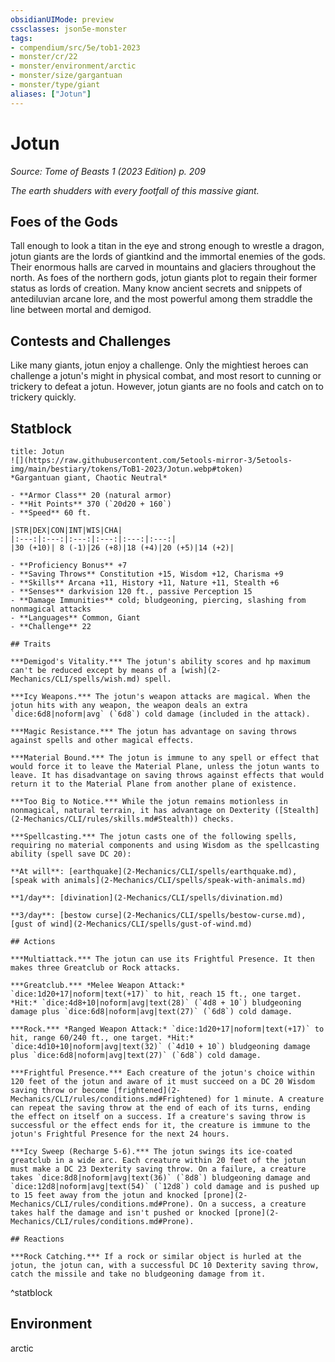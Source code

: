 ```yaml
---
obsidianUIMode: preview
cssclasses: json5e-monster
tags:
- compendium/src/5e/tob1-2023
- monster/cr/22
- monster/environment/arctic
- monster/size/gargantuan
- monster/type/giant
aliases: ["Jotun"]
---
```

# Jotun
*Source: Tome of Beasts 1 (2023 Edition) p. 209*  

*The earth shudders with every footfall of this massive giant.*

## Foes of the Gods

Tall enough to look a titan in the eye and strong enough to wrestle a dragon, jotun giants are the lords of giantkind and the immortal enemies of the gods. Their enormous halls are carved in mountains and glaciers throughout the north. As foes of the northern gods, jotun giants plot to regain their former status as lords of creation. Many know ancient secrets and snippets of antediluvian arcane lore, and the most powerful among them straddle the line between mortal and demigod.

## Contests and Challenges

Like many giants, jotun enjoy a challenge. Only the mightiest heroes can challenge a jotun's might in physical combat, and most resort to cunning or trickery to defeat a jotun. However, jotun giants are no fools and catch on to trickery quickly.

## Statblock

```ad-statblock
title: Jotun
![](https://raw.githubusercontent.com/5etools-mirror-3/5etools-img/main/bestiary/tokens/ToB1-2023/Jotun.webp#token)
*Gargantuan giant, Chaotic Neutral*

- **Armor Class** 20 (natural armor)
- **Hit Points** 370 (`20d20 + 160`)
- **Speed** 60 ft.

|STR|DEX|CON|INT|WIS|CHA|
|:---:|:---:|:---:|:---:|:---:|:---:|
|30 (+10)| 8 (-1)|26 (+8)|18 (+4)|20 (+5)|14 (+2)|

- **Proficiency Bonus** +7
- **Saving Throws** Constitution +15, Wisdom +12, Charisma +9
- **Skills** Arcana +11, History +11, Nature +11, Stealth +6
- **Senses** darkvision 120 ft., passive Perception 15
- **Damage Immunities** cold; bludgeoning, piercing, slashing from nonmagical attacks
- **Languages** Common, Giant
- **Challenge** 22

## Traits

***Demigod's Vitality.*** The jotun's ability scores and hp maximum can't be reduced except by means of a [wish](2-Mechanics/CLI/spells/wish.md) spell.

***Icy Weapons.*** The jotun's weapon attacks are magical. When the jotun hits with any weapon, the weapon deals an extra `dice:6d8|noform|avg` (`6d8`) cold damage (included in the attack).

***Magic Resistance.*** The jotun has advantage on saving throws against spells and other magical effects.

***Material Bound.*** The jotun is immune to any spell or effect that would force it to leave the Material Plane, unless the jotun wants to leave. It has disadvantage on saving throws against effects that would return it to the Material Plane from another plane of existence.

***Too Big to Notice.*** While the jotun remains motionless in nonmagical, natural terrain, it has advantage on Dexterity ([Stealth](2-Mechanics/CLI/rules/skills.md#Stealth)) checks.

***Spellcasting.*** The jotun casts one of the following spells, requiring no material components and using Wisdom as the spellcasting ability (spell save DC 20):

**At will**: [earthquake](2-Mechanics/CLI/spells/earthquake.md), [speak with animals](2-Mechanics/CLI/spells/speak-with-animals.md)

**1/day**: [divination](2-Mechanics/CLI/spells/divination.md)

**3/day**: [bestow curse](2-Mechanics/CLI/spells/bestow-curse.md), [gust of wind](2-Mechanics/CLI/spells/gust-of-wind.md)

## Actions

***Multiattack.*** The jotun can use its Frightful Presence. It then makes three Greatclub or Rock attacks.

***Greatclub.*** *Melee Weapon Attack:* `dice:1d20+17|noform|text(+17)` to hit, reach 15 ft., one target. *Hit:* `dice:4d8+10|noform|avg|text(28)` (`4d8 + 10`) bludgeoning damage plus `dice:6d8|noform|avg|text(27)` (`6d8`) cold damage.

***Rock.*** *Ranged Weapon Attack:* `dice:1d20+17|noform|text(+17)` to hit, range 60/240 ft., one target. *Hit:* `dice:4d10+10|noform|avg|text(32)` (`4d10 + 10`) bludgeoning damage plus `dice:6d8|noform|avg|text(27)` (`6d8`) cold damage.

***Frightful Presence.*** Each creature of the jotun's choice within 120 feet of the jotun and aware of it must succeed on a DC 20 Wisdom saving throw or become [frightened](2-Mechanics/CLI/rules/conditions.md#Frightened) for 1 minute. A creature can repeat the saving throw at the end of each of its turns, ending the effect on itself on a success. If a creature's saving throw is successful or the effect ends for it, the creature is immune to the jotun's Frightful Presence for the next 24 hours.

***Icy Sweep (Recharge 5-6).*** The jotun swings its ice-coated greatclub in a wide arc. Each creature within 20 feet of the jotun must make a DC 23 Dexterity saving throw. On a failure, a creature takes `dice:8d8|noform|avg|text(36)` (`8d8`) bludgeoning damage and `dice:12d8|noform|avg|text(54)` (`12d8`) cold damage and is pushed up to 15 feet away from the jotun and knocked [prone](2-Mechanics/CLI/rules/conditions.md#Prone). On a success, a creature takes half the damage and isn't pushed or knocked [prone](2-Mechanics/CLI/rules/conditions.md#Prone).

## Reactions

***Rock Catching.*** If a rock or similar object is hurled at the jotun, the jotun can, with a successful DC 10 Dexterity saving throw, catch the missile and take no bludgeoning damage from it.
```
^statblock

## Environment

arctic